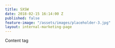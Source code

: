 ```yaml
---
title: SXSW
date: 2018-02-15 16:14:00 Z
published: false
feature-image: "/assets/images/placeholder-3.jpg"
layout: internal-marketing-page
---
```


Content tag